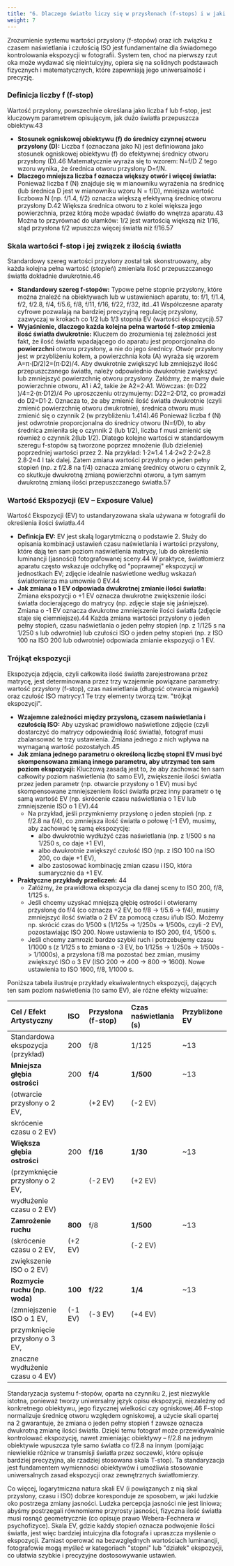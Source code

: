 ```yaml
---
title: "6. Dlaczego światło liczy się w przysłonach (f-stops) i w jaki sposób przelicza się f-stopy dla migawki, czułości, przysłony etc."
weight: 7
---
```



Zrozumienie systemu wartości przysłony (f-stopów) oraz ich związku z czasem naświetlania i czułością ISO jest fundamentalne dla świadomego kontrolowania ekspozycji w fotografii. System ten, choć na pierwszy rzut oka może wydawać się nieintuicyjny, opiera się na solidnych podstawach fizycznych i matematycznych, które zapewniają jego uniwersalność i precyzję.

### **Definicja liczby f (f-stop)**

Wartość przysłony, powszechnie określana jako liczba f lub f-stop, jest kluczowym parametrem opisującym, jak dużo światła przepuszcza obiektyw.43

* **Stosunek ogniskowej obiektywu (f) do średnicy czynnej otworu przysłony (D):** Liczba f (oznaczana jako N) jest definiowana jako stosunek ogniskowej obiektywu (f) do efektywnej średnicy otworu przysłony (D).46 Matematycznie wyraża się to wzorem: N=f/D Z tego wzoru wynika, że średnica otworu przysłony D=f/N.  
* **Dlaczego mniejsza liczba f oznacza większy otwór i więcej światła:** Ponieważ liczba f (N) znajduje się w mianowniku wyrażenia na średnicę (lub średnica D jest w mianowniku wzoru N \= f/D), mniejsza wartość liczbowa N (np. f/1.4, f/2) oznacza większą efektywną średnicę otworu przysłony D.42 Większa średnica otworu to z kolei większa jego powierzchnia, przez którą może wpadać światło do wnętrza aparatu.43 Można to przyrównać do ułamków: 1/2 jest wartością większą niż 1/16, stąd przysłona f/2 wpuszcza więcej światła niż f/16.57

### **Skala wartości f-stop i jej związek z ilością światła**

Standardowy szereg wartości przysłony został tak skonstruowany, aby każda kolejna pełna wartość (stopień) zmieniała ilość przepuszczanego światła dokładnie dwukrotnie.46

* **Standardowy szereg f-stopów:** Typowe pełne stopnie przysłony, które można znaleźć na obiektywach lub w ustawieniach aparatu, to: f/1, f/1.4, f/2, f/2.8, f/4, f/5.6, f/8, f/11, f/16, f/22, f/32, itd..41 Współczesne aparaty cyfrowe pozwalają na bardziej precyzyjną regulację przysłony, zazwyczaj w krokach co 1/2 lub 1/3 stopnia EV (wartości ekspozycji).57  
* **Wyjaśnienie, dlaczego każda kolejna pełna wartość f-stop zmienia ilość światła dwukrotnie:** Kluczem do zrozumienia tej zależności jest fakt, że ilość światła wpadającego do aparatu jest proporcjonalna do **powierzchni** otworu przysłony, a nie do jego średnicy. Otwór przysłony jest w przybliżeniu kołem, a powierzchnia koła (A) wyraża się wzorem A=π⋅(D/2)2=(π⋅D2)/4. Aby dwukrotnie zwiększyć lub zmniejszyć ilość przepuszczanego światła, należy odpowiednio dwukrotnie zwiększyć lub zmniejszyć powierzchnię otworu przysłony. Załóżmy, że mamy dwie powierzchnie otworu, A1​ i A2​, takie że A2​=2⋅A1​. Wówczas: (π⋅D22​)/4=2⋅(π⋅D12​)/4 Po uproszczeniu otrzymujemy: D22​=2⋅D12​, co prowadzi do D2​=D1​⋅2​. Oznacza to, że aby zmienić ilość światła dwukrotnie (czyli zmienić powierzchnię otworu dwukrotnie), średnica otworu musi zmienić się o czynnik 2​ (w przybliżeniu 1.414).46 Ponieważ liczba f (N) jest odwrotnie proporcjonalna do średnicy otworu (N=f/D), to aby średnica zmieniła się o czynnik 2​ (lub 1/2​), liczba f musi zmienić się również o czynnik 2​ (lub 1/2​). Dlatego kolejne wartości w standardowym szeregu f-stopów są tworzone poprzez mnożenie (lub dzielenie) poprzedniej wartości przez 2​. Na przykład: 1⋅2​≈1.4 1.4⋅2​≈2 2⋅2​≈2.8 2.8⋅2​≈4 I tak dalej. Zatem zmiana wartości przysłony o jeden pełny stopień (np. z f/2.8 na f/4) oznacza zmianę średnicy otworu o czynnik 2​, co skutkuje dwukrotną zmianą powierzchni otworu, a tym samym dwukrotną zmianą ilości przepuszczanego światła.57

### **Wartość Ekspozycji (EV – Exposure Value)**

Wartość Ekspozycji (EV) to ustandaryzowana skala używana w fotografii do określenia ilości światła.44

* **Definicja EV:** EV jest skalą logarytmiczną o podstawie 2\. Służy do opisania kombinacji ustawień czasu naświetlania i wartości przysłony, które dają ten sam poziom naświetlenia matrycy, lub do określenia luminancji (jasności) fotografowanej sceny.44 W praktyce, światłomierz aparatu często wskazuje odchyłkę od "poprawnej" ekspozycji w jednostkach EV; zdjęcie idealnie naświetlone według wskazań światłomierza ma umownie 0 EV.44  
* **Jak zmiana o 1 EV odpowiada dwukrotnej zmianie ilości światła:** Zmiana ekspozycji o \+1 EV oznacza dwukrotne zwiększenie ilości światła docierającego do matrycy (np. zdjęcie staje się jaśniejsze). Zmiana o \-1 EV oznacza dwukrotne zmniejszenie ilości światła (zdjęcie staje się ciemniejsze).44 Każda zmiana wartości przysłony o jeden pełny stopień, czasu naświetlania o jeden pełny stopień (np. z 1/125 s na 1/250 s lub odwrotnie) lub czułości ISO o jeden pełny stopień (np. z ISO 100 na ISO 200 lub odwrotnie) odpowiada zmianie ekspozycji o 1 EV.

### **Trójkąt ekspozycji**

Ekspozycja zdjęcia, czyli całkowita ilość światła zarejestrowana przez matrycę, jest determinowana przez trzy wzajemnie powiązane parametry: wartość przysłony (f-stop), czas naświetlania (długość otwarcia migawki) oraz czułość ISO matrycy.1 Te trzy elementy tworzą tzw. "trójkąt ekspozycji".

* **Wzajemne zależności między przysłoną, czasem naświetlania i czułością ISO:** Aby uzyskać prawidłowo naświetlone zdjęcie (czyli dostarczyć do matrycy odpowiednią ilość światła), fotograf musi zbalansować te trzy ustawienia. Zmiana jednego z nich wpływa na wymaganą wartość pozostałych.45  
* **Jak zmiana jednego parametru o określoną liczbę stopni EV musi być skompensowana zmianą innego parametru, aby utrzymać ten sam poziom ekspozycji:** Kluczową zasadą jest to, że aby zachować ten sam całkowity poziom naświetlenia (to samo EV), zwiększenie ilości światła przez jeden parametr (np. otwarcie przysłony o 1 EV) musi być skompensowane zmniejszeniem ilości światła przez inny parametr o tę samą wartość EV (np. skrócenie czasu naświetlania o 1 EV lub zmniejszenie ISO o 1 EV).44  
  * Na przykład, jeśli przymkniemy przysłonę o jeden stopień (np. z f/2.8 na f/4), co zmniejsza ilość światła o połowę (-1 EV), musimy, aby zachować tę samą ekspozycję:  
    * albo dwukrotnie wydłużyć czas naświetlania (np. z 1/500 s na 1/250 s, co daje \+1 EV),  
    * albo dwukrotnie zwiększyć czułość ISO (np. z ISO 100 na ISO 200, co daje \+1 EV),  
    * albo zastosować kombinację zmian czasu i ISO, która sumarycznie da \+1 EV.  
* **Praktyczne przykłady przeliczeń:** 44  
  * Załóżmy, że prawidłowa ekspozycja dla danej sceny to ISO 200, f/8, 1/125 s.  
  * Jeśli chcemy uzyskać mniejszą głębię ostrości i otwieramy przysłonę do f/4 (co oznacza \+2 EV, bo f/8 \-\> f/5.6 \-\> f/4), musimy zmniejszyć ilość światła o 2 EV za pomocą czasu i/lub ISO. Możemy np. skrócić czas do 1/500 s (1/125s \-\> 1/250s \-\> 1/500s, czyli \-2 EV), pozostawiając ISO 200\. Nowe ustawienia to ISO 200, f/4, 1/500 s.  
  * Jeśli chcemy zamrozić bardzo szybki ruch i potrzebujemy czasu 1/1000 s (z 1/125 s to zmiana o \-3 EV, bo 1/125s \-\> 1/250s \-\> 1/500s \-\> 1/1000s), a przysłona f/8 ma pozostać bez zmian, musimy zwiększyć ISO o 3 EV (ISO 200 \-\> 400 \-\> 800 \-\> 1600). Nowe ustawienia to ISO 1600, f/8, 1/1000 s.

Poniższa tabela ilustruje przykłady ekwiwalentnych ekspozycji, dających ten sam poziom naświetlenia (to samo EV), ale różne efekty wizualne:

| Cel / Efekt Artystyczny | ISO | Przysłona (f-stop) | Czas naświetlania (s) | Przybliżone EV |
| :---- | :---- | :---- | :---- | :---- |
| Standardowa ekspozycja (przykład) | 200 | f/8 | 1/125 | \~13 |
| **Mniejsza głębia ostrości** | 200 | **f/4** | **1/500** | \~13 |
| (otwarcie przysłony o 2 EV, |  | (+2 EV) | (-2 EV) |  |
| skrócenie czasu o 2 EV) |  |  |  |  |
| **Większa głębia ostrości** | 200 | **f/16** | **1/30** | \~13 |
| (przymknięcie przysłony o 2 EV, |  | (-2 EV) | (+2 EV) |  |
| wydłużenie czasu o 2 EV) |  |  |  |  |
| **Zamrożenie ruchu** | **800** | f/8 | **1/500** | \~13 |
| (skrócenie czasu o 2 EV, | (+2 EV) |  | (-2 EV) |  |
| zwiększenie ISO o 2 EV) |  |  |  |  |
| **Rozmycie ruchu (np. woda)** | **100** | **f/22** | **1/4** | \~13 |
| (zmniejszenie ISO o 1 EV, | (-1 EV) | (-3 EV) | (+4 EV) |  |
| przymknięcie przysłony o 3 EV, |  |  |  |  |
| znaczne wydłużenie czasu o 4 EV) |  |  |  |  |

Standaryzacja systemu f-stopów, oparta na czynniku 2​, jest niezwykle istotna, ponieważ tworzy uniwersalny język opisu ekspozycji, niezależny od konkretnego obiektywu, jego fizycznej wielkości czy ogniskowej.46 F-stop normalizuje średnicę otworu względem ogniskowej, a użycie skali opartej na 2​ gwarantuje, że zmiana o jeden pełny stopień f zawsze oznacza dwukrotną zmianę ilości światła. Dzięki temu fotograf może przewidywalnie kontrolować ekspozycję, nawet zmieniając obiektywy – f/2.8 na jednym obiektywie wpuszcza tyle samo światła co f/2.8 na innym (pomijając niewielkie różnice w transmisji światła przez soczewki, które opisuje bardziej precyzyjna, ale rzadziej stosowana skala T-stop). Ta standaryzacja jest fundamentem wymienności obiektywów i umożliwia stosowanie uniwersalnych zasad ekspozycji oraz zewnętrznych światłomierzy.

Co więcej, logarytmiczna natura skali EV (i powiązanych z nią skal przysłony, czasu i ISO) dobrze koresponduje ze sposobem, w jaki ludzkie oko postrzega zmiany jasności. Ludzka percepcja jasności nie jest liniowa; abyśmy postrzegali równomierne przyrosty jasności, fizyczna ilość światła musi rosnąć geometrycznie (co opisuje prawo Webera-Fechnera w psychofizyce). Skala EV, gdzie każdy stopień oznacza podwojenie ilości światła, jest więc bardziej intuicyjna dla fotografa i upraszcza myślenie o ekspozycji. Zamiast operować na bezwzględnych wartościach luminancji, fotografowie mogą myśleć w kategoriach "stopni" lub "działek" ekspozycji, co ułatwia szybkie i precyzyjne dostosowywanie ustawień.

